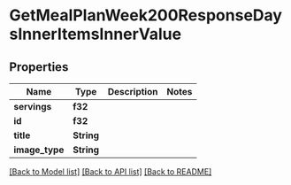# GetMealPlanWeek200ResponseDaysInnerItemsInnerValue

## Properties

Name | Type | Description | Notes
------------ | ------------- | ------------- | -------------
**servings** | **f32** |  | 
**id** | **f32** |  | 
**title** | **String** |  | 
**image_type** | **String** |  | 

[[Back to Model list]](../README.md#documentation-for-models) [[Back to API list]](../README.md#documentation-for-api-endpoints) [[Back to README]](../README.md)


